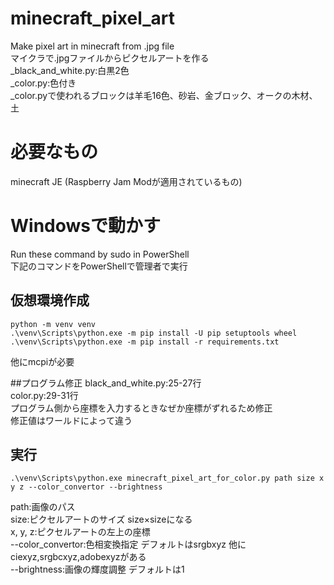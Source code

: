 # minecraft_pixel_art
Make pixel art in minecraft from .jpg file  
マイクラで.jpgファイルからピクセルアートを作る\
_black_and_white.py:白黒2色\
_color.py:色付き\
_color.pyで使われるブロックは羊毛16色、砂岩、金ブロック、オークの木材、土

# 必要なもの
minecraft JE (Raspberry Jam Modが適用されているもの)

# Windowsで動かす
Run these command by sudo in PowerShell  
下記のコマンドをPowerShellで管理者で実行

## 仮想環境作成

```
python -m venv venv
.\venv\Scripts\python.exe -m pip install -U pip setuptools wheel
.\venv\Scripts\python.exe -m pip install -r requirements.txt
```
他にmcpiが必要

##プログラム修正
black_and_white.py:25-27行\
color.py:29-31行\
プログラム側から座標を入力するときなぜか座標がずれるため修正\
修正値はワールドによって違う

## 実行

```
.\venv\Scripts\python.exe minecraft_pixel_art_for_color.py path size x y z --color_convertor --brightness
```
path:画像のパス\
size:ピクセルアートのサイズ size×sizeになる\
x, y, z:ピクセルアートの左上の座標\
--color_convertor:色相変換指定 デフォルトはsrgbxyz 他にciexyz,srgbcxyz,adobexyzがある\
--brightness:画像の輝度調整 デフォルトは1